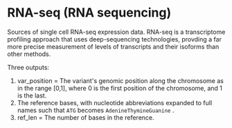 
# RNA-seq (RNA sequencing)

Sources of single cell RNA-seq expression data. RNA-seq is a transcriptome profiling approach that uses deep-sequencing technologies, provding a far more precise measurement of levels of transcripts and their isoforms than other methods.

Three outputs:
1. var_position = The variant's genomic position along the chromosome as in the range [0,1], where 0 is the first position of the chromosome, and 1 is the last.
2. The reference bases, with nucleotide abbreviations expanded to full names such that `ATG` becomes `AdenineThymineGuanine` .
3. ref_len = The number of bases in the reference.
